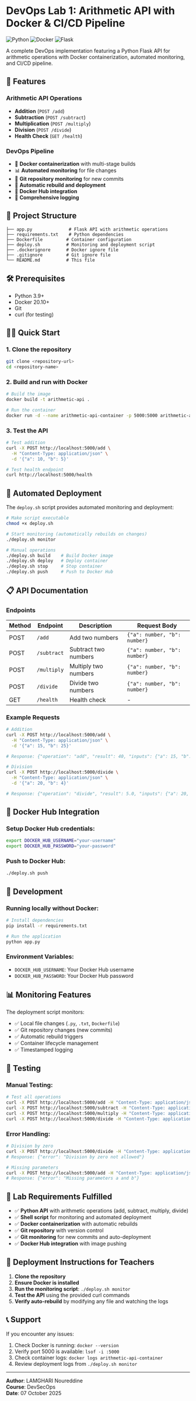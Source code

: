 # DevOps Lab 1: Arithmetic API with Docker & CI/CD Pipeline

![Python](https://img.shields.io/badge/python-v3.9+-blue.svg)
![Docker](https://img.shields.io/badge/docker-20.10+-blue.svg)
![Flask](https://img.shields.io/badge/flask-3.0.0-green.svg)

A complete DevOps implementation featuring a Python Flask API for arithmetic operations with Docker containerization, automated monitoring, and CI/CD pipeline.

## 🚀 Features

### Arithmetic API Operations
- **Addition** (`POST /add`)
- **Subtraction** (`POST /subtract`)
- **Multiplication** (`POST /multiply`)
- **Division** (`POST /divide`)
- **Health Check** (`GET /health`)

### DevOps Pipeline
- 🐳 **Docker containerization** with multi-stage builds
- 📊 **Automated monitoring** for file changes
- 🔄 **Git repository monitoring** for new commits
- 🚀 **Automatic rebuild and deployment**
- 🐙 **Docker Hub integration**
- 📝 **Comprehensive logging**

## 📁 Project Structure

```
├── app.py              # Flask API with arithmetic operations
├── requirements.txt    # Python dependencies
├── Dockerfile         # Container configuration
├── deploy.sh          # Monitoring and deployment script
├── .dockerignore      # Docker ignore file
├── .gitignore         # Git ignore file
└── README.md          # This file
```

## 🛠️ Prerequisites

- Python 3.9+
- Docker 20.10+
- Git
- curl (for testing)

## 🏃‍♂️ Quick Start

### 1. Clone the repository
```bash
git clone <repository-url>
cd <repository-name>
```

### 2. Build and run with Docker
```bash
# Build the image
docker build -t arithmetic-api .

# Run the container
docker run -d --name arithmetic-api-container -p 5000:5000 arithmetic-api
```

### 3. Test the API
```bash
# Test addition
curl -X POST http://localhost:5000/add \
  -H "Content-Type: application/json" \
  -d '{"a": 10, "b": 5}'

# Test health endpoint
curl http://localhost:5000/health
```

## 🤖 Automated Deployment

The `deploy.sh` script provides automated monitoring and deployment:

```bash
# Make script executable
chmod +x deploy.sh

# Start monitoring (automatically rebuilds on changes)
./deploy.sh monitor

# Manual operations
./deploy.sh build    # Build Docker image
./deploy.sh deploy   # Deploy container
./deploy.sh stop     # Stop container
./deploy.sh push     # Push to Docker Hub
```

## 📋 API Documentation

### Endpoints

| Method | Endpoint | Description | Request Body |
|--------|----------|-------------|--------------|
| POST | `/add` | Add two numbers | `{"a": number, "b": number}` |
| POST | `/subtract` | Subtract two numbers | `{"a": number, "b": number}` |
| POST | `/multiply` | Multiply two numbers | `{"a": number, "b": number}` |
| POST | `/divide` | Divide two numbers | `{"a": number, "b": number}` |
| GET | `/health` | Health check | - |

### Example Requests

```bash
# Addition
curl -X POST http://localhost:5000/add \
  -H "Content-Type: application/json" \
  -d '{"a": 15, "b": 25}'

# Response: {"operation": "add", "result": 40, "inputs": {"a": 15, "b": 25}}

# Division
curl -X POST http://localhost:5000/divide \
  -H "Content-Type: application/json" \
  -d '{"a": 20, "b": 4}'

# Response: {"operation": "divide", "result": 5.0, "inputs": {"a": 20, "b": 4}}
```

## 🐳 Docker Hub Integration

### Setup Docker Hub credentials:
```bash
export DOCKER_HUB_USERNAME="your-username"
export DOCKER_HUB_PASSWORD="your-password"
```

### Push to Docker Hub:
```bash
./deploy.sh push
```

## 🔧 Development

### Running locally without Docker:
```bash
# Install dependencies
pip install -r requirements.txt

# Run the application
python app.py
```

### Environment Variables:
- `DOCKER_HUB_USERNAME`: Your Docker Hub username
- `DOCKER_HUB_PASSWORD`: Your Docker Hub password

## 📊 Monitoring Features

The deployment script monitors:
- ✅ Local file changes (`.py`, `.txt`, `Dockerfile`)
- ✅ Git repository changes (new commits)
- ✅ Automatic rebuild triggers
- ✅ Container lifecycle management
- ✅ Timestamped logging

## 🧪 Testing

### Manual Testing:
```bash
# Test all operations
curl -X POST http://localhost:5000/add -H "Content-Type: application/json" -d '{"a": 5, "b": 3}'
curl -X POST http://localhost:5000/subtract -H "Content-Type: application/json" -d '{"a": 5, "b": 3}'
curl -X POST http://localhost:5000/multiply -H "Content-Type: application/json" -d '{"a": 5, "b": 3}'
curl -X POST http://localhost:5000/divide -H "Content-Type: application/json" -d '{"a": 6, "b": 2}'
```

### Error Handling:
```bash
# Division by zero
curl -X POST http://localhost:5000/divide -H "Content-Type: application/json" -d '{"a": 5, "b": 0}'
# Response: {"error": "Division by zero not allowed"}

# Missing parameters
curl -X POST http://localhost:5000/add -H "Content-Type: application/json" -d '{"a": 5}'
# Response: {"error": "Missing parameters a and b"}
```

## 📝 Lab Requirements Fulfilled

- ✅ **Python API** with arithmetic operations (add, subtract, multiply, divide)
- ✅ **Shell script** for monitoring and automated deployment
- ✅ **Docker containerization** with automatic rebuilds
- ✅ **Git repository** with version control
- ✅ **Git monitoring** for new commits and auto-deployment
- ✅ **Docker Hub integration** with image pushing

## 🚀 Deployment Instructions for Teachers

1. **Clone the repository**
2. **Ensure Docker is installed**
3. **Run the monitoring script**: `./deploy.sh monitor`
4. **Test the API** using the provided curl commands
5. **Verify auto-rebuild** by modifying any file and watching the logs

## 📞 Support

If you encounter any issues:
1. Check Docker is running: `docker --version`
2. Verify port 5000 is available: `lsof -i :5000`
3. Check container logs: `docker logs arithmetic-api-container`
4. Review deployment logs from `./deploy.sh monitor`

---

**Author**: LAMGHARI Noureddine  
**Course**: DevSecOps  
**Date**: 07 October 2025

